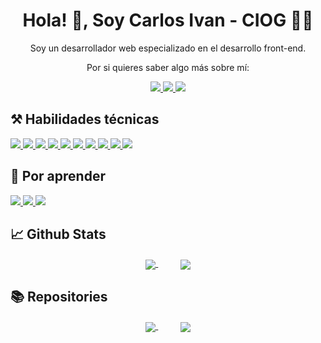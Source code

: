 <h1 align="center">Hola! 👋, Soy Carlos Ivan - CIOG 👨‍💻</h1>
<p align="center">
  Soy un desarrollador web especializado en el desarrollo front-end.
</p>
<p align="center">Por si quieres saber algo más sobre mí:</p>
<p align="center">
  <a href="https://www.linkedin.com/in/ciog" target="_blank">
    <img src="https://img.shields.io/badge/linkedin-%230077B5.svg?&style=for-the-badge&logo=linkedin&logoColor=white"/>
  </a>
  <a href="https://platzi.com/p/CIOG/" target="_blank" >
    <img src="https://img.shields.io/static/v1?style=for-the-badge&message=Platzi&color=222222&logo=Platzi&logoColor=98CA3F&label="/>
  </a>
   <a href="https://www.ciog.dev/" target="_blank" >
    <img src="https://img.shields.io/badge/website-000000?style=for-the-badge&logo=About.me&logoColor=white"/>
  </a>
</p>
<h2>⚒ Habilidades técnicas</h2>
<p>
  <a href="" target="_bank" name="react">
    <img src="https://img.shields.io/static/v1?style=for-the-badge&message=React&color=222222&logo=React&logoColor=61DAFB&label=">
  </a>
  <a href="" target="_bank" name="TypeScript">
    <img src="https://img.shields.io/static/v1?style=for-the-badge&message=Typescript&color=222222&logo=Typescript&logoColor=1572B6&label=">
  </a>
  <a href="" target="_bank" name="next">
    <img src="https://img.shields.io/static/v1?style=for-the-badge&message=Next.js&color=000000&logo=Next.js&logoColor=FFFFFF&label=">
  </a>
  <a href="" target="_bank" name="html">
    <img src="https://img.shields.io/static/v1?style=for-the-badge&message=HTML5&color=E34F26&logo=HTML5&logoColor=FFFFFF&label=">
  </a>
  <a href="" target="_bank" name="css">
    <img src="https://img.shields.io/static/v1?style=for-the-badge&message=CSS3&color=1572B6&logo=CSS3&logoColor=FFFFFF&label=">
  </a>
  <a href="" name="javascript" >
    <img src="https://img.shields.io/static/v1?style=for-the-badge&message=JavaScript&color=222222&logo=JavaScript&logoColor=F7DF1E&label=">
  </a>
  <a href="" target="_bank" name="saas">
    <img src="https://img.shields.io/static/v1?style=for-the-badge&message=Sass&color=CC6699&logo=Sass&logoColor=FFFFFF&label=">
  </a>
  <a href="" target="_bank" name="php">
    <img src="https://img.shields.io/badge/PHP-777BB4?style=for-the-badge&logo=php&logoColor=white">
  </a> 
  <a href="" target="_bank" name="MySql">
    <img src="https://img.shields.io/badge/MySQL-005C84?style=for-the-badge&logo=mysql&logoColor=white">
  </a>
  <a href="" target="_bank" name="Jquery">
    <img src="https://img.shields.io/badge/jQuery-0769AD?style=for-the-badge&logo=jquery&logoColor=white">
  </a>
  
</p>

<h2>🧐 Por aprender</h2>
<p>
  <a href="" target="_bank" name="node">
    <img src="https://img.shields.io/static/v1?style=for-the-badge&message=Node.js&color=339933&logo=Node.js&logoColor=FFFFFF&label=">
  </a>
  <a href="" target="_bank" name="Firebase">
    <img src="https://img.shields.io/static/v1?style=for-the-badge&message=Firebase&color=222222&logo=Firebase&logoColor=FFCA28&label=">
  </a>
  <a href="" target="_bank" name="MongoDB">
    <img src="https://img.shields.io/static/v1?style=for-the-badge&message=MongoDB&color=47A248&logo=MongoDB&logoColor=FFFFFF&label=">
  </a>
</p>


## 📈 Github Stats

<p align="center">
  <a href="https://github.com/TakeoutCode/github-readme-stats" target="_bank">
    <img align="center" src="https://github-readme-stats.vercel.app/api?username=CIOG2&show_icons=true&theme=tokyonight" />
  </a>
  &nbsp;&nbsp;&nbsp;&nbsp;&nbsp;&nbsp;&nbsp;&nbsp;
  <a>
    <img align="center" src="https://github-readme-stats.vercel.app/api/top-langs/?username=CIOG2&theme=tokyonight" />
  </a>
</p>


## 📚 Repositories 
<p align="center">
  <a href="https://github.com/CIOG2/portafolio" target="_bank">
    <img align="center" src="https://github-readme-stats.vercel.app/api/pin/?username=CIOG2&repo=PORTAFOLIO&theme=tokyonight" />
  </a>
  &nbsp;&nbsp;&nbsp;&nbsp;&nbsp;&nbsp;&nbsp;&nbsp;
  <a href="https://github.com/CIOG2/cursoIntroReact" target="_bank">
    <img align="center" src="https://github-readme-stats.vercel.app/api/pin/?username=CIOG2&repo=instagram&theme=tokyonight" />
  </a>
</p>

